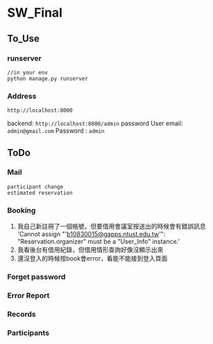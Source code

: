 # SW_Final

## To_Use
### runserver
```
//in your env
python manage.py runserver
```
### Address
`http://localhost:8000`

backend:
`http://localhost:8000/admin`
password
User email:  `admin@gmail.com`
Password  :    `admin`
## ToDo

### Mail
    participant change
    estimated reservation
### Booking
1. 我自己新註冊了一個帳號，但要借用會議室按送出的時候會有錯誤訊息
'Cannot assign "'b10830015@gapps.ntust.edu.tw'": "Reservation.organizer" must be a "User_Info" instance.'
2. 我看後台有借用紀錄，但借用情形查詢好像沒顯示出來
3. 還沒登入的時候按book會error，看能不能接到登入頁面
### Forget password

### Error Report

### Records

### Participants
